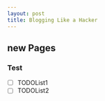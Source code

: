 ```yaml
---
layout: post
title: Blogging Like a Hacker
---
```

## new Pages
### Test

* [ ] TODOList1
* [ ] TODOList2
